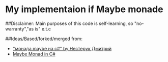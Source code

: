 ﻿# My implementaion if Maybe monade

##Disclaimer:
Main purposes of this code is self-learning, so "no-warranty","as is" e.t.c



##Ideas/Based/forked/merged from:

- ["монада maybe на c#" by Hecтepук Дмитрий](https://www.techdays.ru/videos/4448.html)
- [Maybe Monad in C#](https://gist.github.com/markrendle/1295201)
